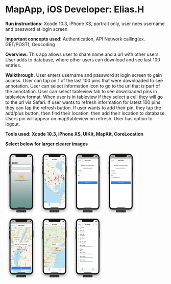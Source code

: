 # MapApp, iOS Developer: Elias.H

**Run instructions:** 
Xcode 10.3, iPhone XS, portrait only, user nees username and password at login screen

**Important concepts used:** Authentication, API Network calling(ex. GET/POST), Geocoding

**Overview:**
This app allows user to share name and a url with other users. User adds to database, where other users can download and see last 100 entries.

**Walkthrough:**
User enters username and password at login screen to gain access. User can tap on 1 of the last 100 pins that were downloaded to see annotation. User can select information icon to go to the url that is part of the annotation. User can select tableview tab to see downloaded pins in tableview format. When user is in tableview if they select a cell they will go to the url via Safari. If user wants to refresh information for latest 100 pins they can tap the refresh button. If user wants to add their pin, they tap the add/plus button, then find their location, then add their location to database. Users pin will appear on map/tableview on refresh. User has option to logout.

**Tools used:**
**Xcode 10.3, iPhone XS, UIKit, MapKit, CoreLocation**

**Select below for larger clearer images**

<p float="left">
<img src = "Images/ScreenShot1.png" width="100" height="200">
<img src = "Images/ScreenShot2.png" width="100" height="200">
<img src = "Images/ScreenShot3.png" width="100" height="200">
<img src = "Images/ScreenShot4.png" width="100" height="200">
<img src = "Images/ScreenShot5.png" width="100" height="200">
<img src = "Images/ScreenShot6.png" width="100" height="200">
<img src = "Images/ScreenShot7.png" width="100" height="200">
</p>

